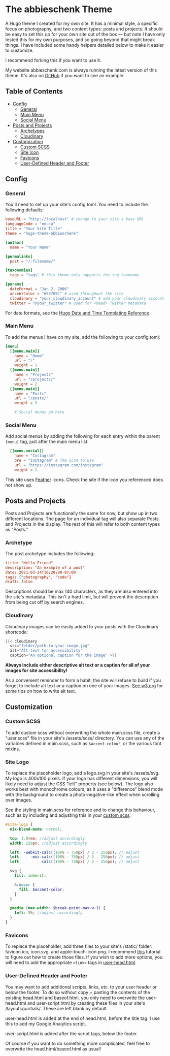 # The abbieschenk Theme
A Hugo theme I created for my own site. It has a minimal style, a specific focus on photography, and two content types: posts and projects. It should be easy to set this up for your own site out of the box — but note I have only tested this for my own purposes, and so going beyond that might break things. I have included some handy helpers detailed below to make it easier to customize.

I recommend forking this if you want to use it.

My website abbieschenk.com is always running the latest version of this theme. It's also on [GitHub]() if you want to see an example.

## Table of Contents
- [Config](#config)
  - [General](#general)
  - [Main Menu](#main-menu) 
  - [Social Menu](#social-menu)
- [Posts and Projects](#posts-and-projects)
  - [Archetypes](#archetype)
  - [Cloudinary](#cloudinary)
- [Customization](#customization)
  - [Custom SCSS](#custom-scss)
  - [Site Icon](#site-icon)
  - [Favicons](#favicons)
  - [User-Defined Header and Footer](#user-defined-header-and-footer)

## Config

### General
You'll need to set up your site's config.toml. You need to include the following defaults:

```toml
baseURL = "http://localhost" # change to your site's base URL
languageCode = "en-ca"
title = "Your Site Title"
theme = "hugo-theme-abbieschenk"

[author]
  name = "Your Name"

[permalinks]
  post = "/:filename/"

[taxonomies]
  tags = "tags" # this theme only supports the tag taxonomy

[params]
  dateFormat = "Jan 2, 2006" 
  accentColor = "#53705C" # used throughout the site
  cloudinary = "your_cloudinary_account" # add your cloudinary account name
  twitter = "@your_twitter" # used for <head> Twitter metadata
```

For date formats, see the [Hugo Date and Time Templating Reference](https://gohugo.io/functions/format/#hugo-date-and-time-templating-reference).

### Main Menu

To add the menus I have on my site, add the following to your config.toml:

```toml
[menu]
  [[menu.main]]
    name = "Home"
    url = "/"
    weight = 1
  [[menu.main]]
    name = "Projects"
    url = "/projects/"
    weight = 2
  [[menu.main]]
    name = "Posts"
    url = "/posts/"
    weight = 3

    # Social menus go here
```

### Social Menu
Add social menus by adding the following for each entry within the parent `[menu]` tag, just after the main menu list.

```toml
  [[menu.social]]
    name = "Instagram"
    pre = "instagram" # The icon to use
    url = "https://instagram.com/instagram"
    weight = 1

```

This site uses [Feather](https://feathericons.com) icons. Check the site if the icon you referenced does not show up.

## Posts and Projects

Posts and Projects are functionally the same for now, but show up in two different locations. The page for an individual tag will also separate Posts and Projects in the display. The rest of this will refer to both content types as "Posts."

### Archetype
The post archetype includes the following:

```toml
title: "Hello Friend"
description: "An example of a post"
date: 2021-03-24T16:20:00-07:00
tags: ["photography", "code"]
draft: false
```

Descriptions should be max 140 characters, as they are also entered into the site's metadata. This isn't a hard limit, but will prevent the description from being cut off by search engines.

### Cloudinary
Cloudinary images can be easily added to your posts with the Cloudinary shortcode:

```go
{{< cloudinary 
  src="folder/path-to-your-image.jpg" 
  alt="Alt text for accessibility" 
  caption="An optional caption for the image" >}}
```

**Always include either descriptive alt text or a caption for all of your images for site accessibility!**

As a convenient reminder to form a habit, the site will refuse to build if you forget to include alt text or a caption on one of your images. [See w3.org](https://www.w3.org/WAI/tutorials/images/tips/) for some tips on how to write alt text.

## Customization

### Custom SCSS

To add custom scss without overwriting the whole main.scss file, create a "user.scss" file in your site's /assets/scss/ directory. You can use any of the variables defined in main.scss, such as `$accent-colour`, or the various font mixins.

### Site Logo
To replace the placeholder logo, add a logo.svg in your site's /assets/svg. My logo is 400x100 pixels. If your logo has different dimensions, you will likely need to adjust the CSS "left" property (see below). The logo also works best with monochrome colours, as it uses a "difference" blend mode with the background to create a photo-negative-like effect when scrolling over images.

See the styling in main.scss for reference and to change this behaviour, such as by including and adjusting this in your [custom scss](#custom-scss):

```scss
#site-logo {
  mix-blend-mode: normal;

  top: 1.0rem; //adjust accordingly
  width: 220px; //adjust accordingly

  left: -webkit-calc((100% - 750px) / 2 - 250px); // adjust
  left:    -moz-calc((100% - 750px) / 2 - 250px); // adjust
  left:         calc((100% - 750px) / 2 - 250px); // adjust

  svg {
    fill: inherit;

    &:hover {
      fill: $accent-color;
    }
  }

  @media (max-width: $break-point-max-w-1) {
    left: 5%; //adjust accordingly
  }
}
```

### Favicons
To replace the placeholder, add three files to your site's /static/ folder: favicon.ico, icon.svg, and apple-touch-icon.png. I recommend [this](https://evilmartians.com/chronicles/how-to-favicon-in-2021-six-files-that-fit-most-needs) tutorial to figure out how to create those files. If you wish to add more options, you will need to add the appropriate `<link>` tags in [user-head.html](#user-defined-header-and-footer).

### User-Defined Header and Footer
You may want to add additional scripts, links, etc. to your user header or below the footer. To do so without copy + pasting the contents of the existing head.html and baseof.html, you only need to overwrite the user-head.html and user-script.html by creating these files in your site's /layouts/partials/. These are left blank by default. 

user-head.html is added at the end of head.html, before the title tag. I use this to add my Google Analytics script.

user-script.html is added after the script tags, below the footer. 

Of course if you want to do something more complicated, feel free to overwrite the head.html/baseof.html as usual!